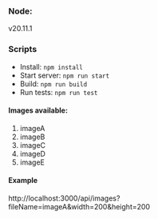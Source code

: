 ### Node:

v20.11.1

### Scripts

-   Install: `npm install`
-   Start server: `npm run start`
-   Build: `npm run build`
-   Run tests: `npm run test`

#### Images available:

1. imageA
2. imageB
3. imageC
4. imageD
5. imageE

#### Example

http://localhost:3000/api/images?fileName=imageA&width=200&height=200
